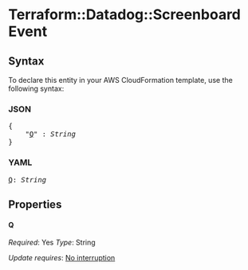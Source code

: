 # Terraform::Datadog::Screenboard Event

## Syntax

To declare this entity in your AWS CloudFormation template, use the following syntax:

### JSON

<pre>
{
    "<a href="#q" title="Q">Q</a>" : <i>String</i>
}
</pre>

### YAML

<pre>
<a href="#q" title="Q">Q</a>: <i>String</i>
</pre>

## Properties

#### Q

_Required_: Yes
_Type_: String

_Update requires_: [No interruption](https://docs.aws.amazon.com/AWSCloudFormation/latest/UserGuide/using-cfn-updating-stacks-update-behaviors.html#update-no-interrupt)

